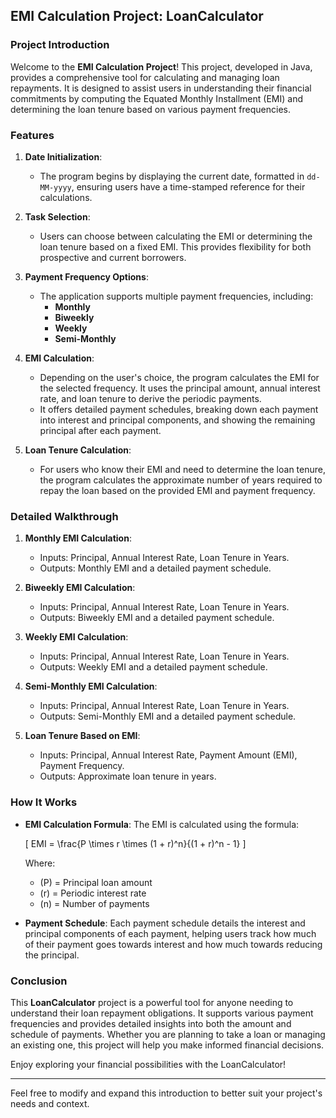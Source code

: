 ## EMI Calculation Project: LoanCalculator

### Project Introduction

Welcome to the **EMI Calculation Project**! This project, developed in Java, provides a comprehensive tool for calculating and managing loan repayments. It is designed to assist users in understanding their financial commitments by computing the Equated Monthly Installment (EMI) and determining the loan tenure based on various payment frequencies.

### Features

1. **Date Initialization**:
   - The program begins by displaying the current date, formatted in `dd-MM-yyyy`, ensuring users have a time-stamped reference for their calculations.

2. **Task Selection**:
   - Users can choose between calculating the EMI or determining the loan tenure based on a fixed EMI. This provides flexibility for both prospective and current borrowers.

3. **Payment Frequency Options**:
   - The application supports multiple payment frequencies, including:
     - **Monthly**
     - **Biweekly**
     - **Weekly**
     - **Semi-Monthly**

4. **EMI Calculation**:
   - Depending on the user's choice, the program calculates the EMI for the selected frequency. It uses the principal amount, annual interest rate, and loan tenure to derive the periodic payments.
   - It offers detailed payment schedules, breaking down each payment into interest and principal components, and showing the remaining principal after each payment.

5. **Loan Tenure Calculation**:
   - For users who know their EMI and need to determine the loan tenure, the program calculates the approximate number of years required to repay the loan based on the provided EMI and payment frequency.

### Detailed Walkthrough

1. **Monthly EMI Calculation**:
   - Inputs: Principal, Annual Interest Rate, Loan Tenure in Years.
   - Outputs: Monthly EMI and a detailed payment schedule.

2. **Biweekly EMI Calculation**:
   - Inputs: Principal, Annual Interest Rate, Loan Tenure in Years.
   - Outputs: Biweekly EMI and a detailed payment schedule.

3. **Weekly EMI Calculation**:
   - Inputs: Principal, Annual Interest Rate, Loan Tenure in Years.
   - Outputs: Weekly EMI and a detailed payment schedule.

4. **Semi-Monthly EMI Calculation**:
   - Inputs: Principal, Annual Interest Rate, Loan Tenure in Years.
   - Outputs: Semi-Monthly EMI and a detailed payment schedule.

5. **Loan Tenure Based on EMI**:
   - Inputs: Principal, Annual Interest Rate, Payment Amount (EMI), Payment Frequency.
   - Outputs: Approximate loan tenure in years.

### How It Works

- **EMI Calculation Formula**:
  The EMI is calculated using the formula:
  
   \[
  EMI = \frac{P \times r \times (1 + r)^n}{(1 + r)^n - 1}
  \]
  
  Where:
  - \(P\) = Principal loan amount
  - \(r\) = Periodic interest rate
  - \(n\) = Number of payments

- **Payment Schedule**:
  Each payment schedule details the interest and principal components of each payment, helping users track how much of their payment goes towards interest and how much towards reducing the principal.

### Conclusion

This **LoanCalculator** project is a powerful tool for anyone needing to understand their loan repayment obligations. It supports various payment frequencies and provides detailed insights into both the amount and schedule of payments. Whether you are planning to take a loan or managing an existing one, this project will help you make informed financial decisions.

Enjoy exploring your financial possibilities with the LoanCalculator!

---

Feel free to modify and expand this introduction to better suit your project's needs and context.
